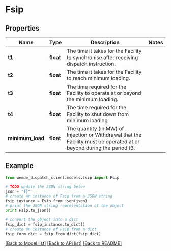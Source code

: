 # Fsip


## Properties

Name | Type | Description | Notes
------------ | ------------- | ------------- | -------------
**t1** | **float** | The time it takes for the Facility to synchronise after receiving dispatch instruction. | 
**t2** | **float** | The time it takes for the Facility to reach minimum loading. | 
**t3** | **float** | The time required for the Facility to operate at or beyond the minimum loading. | 
**t4** | **float** | The time required for the Facility to shut down from minimum loading. | 
**minimum_load** | **float** | The quantity (in MW) of Injection or Withdrawal that the Facility must be operated at or beyond during the period t3. | 

## Example

```python
from wemde_dispatch_client.models.fsip import Fsip

# TODO update the JSON string below
json = "{}"
# create an instance of Fsip from a JSON string
fsip_instance = Fsip.from_json(json)
# print the JSON string representation of the object
print Fsip.to_json()

# convert the object into a dict
fsip_dict = fsip_instance.to_dict()
# create an instance of Fsip from a dict
fsip_form_dict = fsip.from_dict(fsip_dict)
```
[[Back to Model list]](../README.md#documentation-for-models) [[Back to API list]](../README.md#documentation-for-api-endpoints) [[Back to README]](../README.md)


